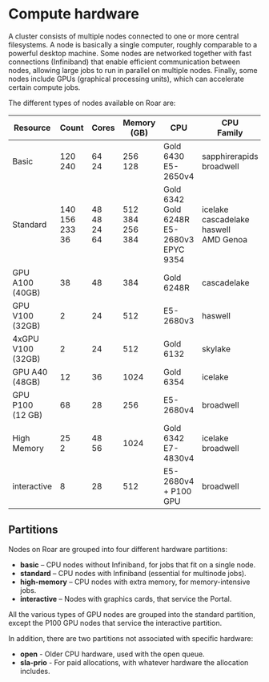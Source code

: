 # Compute hardware

A cluster consists of multiple nodes connected to one or more central filesystems. 
A node is basically a single computer, roughly comparable to a powerful desktop machine. 
Some nodes are networked together with fast connections (Infiniband) that enable 
efficient communication between nodes, allowing large jobs to run in parallel on multiple nodes.
Finally, some nodes include GPUs (graphical processing units),
which can accelerate certain compute jobs.

The different types of nodes available on Roar are:

| Resource | Count | Cores | Memory <br> (GB) | CPU | CPU <br> Family | Network |
| ---- | ---- | ---- | ---- | ---- | ---- | ---- |
| Basic | 120 <br> 240 | 64 <br> 24 | 256 <br> 128 | Gold 6430 <br> E5-2650v4 | sapphirerapids <br> broadwell | Ethernet|
| Standard | 140 <br> 156 <br> 233 <br> 36 | 48 <br> 48 <br> 24 <br> 64 | 512 <br> 384 <br> 256 <br> 384 | Gold 6342 <br> Gold 6248R <br> E5-2680v3 <br> EPYC 9354 | icelake <br> cascadelake <br> haswell <br> AMD Genoa | Infiniband |
| GPU A100 <br> (40GB) | 38 | 48 | 384 | Gold 6248R | cascadelake | Infiniband |
| GPU V100 <br> (32GB)| 2 | 24 | 512 | E5-2680v3 | haswell | Ethernet |
| 4xGPU V100 <br> (32GB) | 2|  24 | 512 | Gold 6132 | skylake | Ethernet |
| GPU A40 <br> (48GB) | 12 | 36 | 1024 | Gold 6354 | icelake | Ethernet |
| GPU P100 <br> (12 GB) | 68 | 28 | 256 | E5-2680v4 | broadwell| Infiniband <br> Ethernet|
| High Memory | 25 <br> 2 | 48 <br> 56 | 1024 | Gold 6342 <br> E7-4830v4 | icelake <br> broadwell | Infiniband |
| interactive | 8  | 28 | 512 | E5-2680v4 <br> + P100 GPU | broadwell| Infiniband <br> Ethernet|

## Partitions

Nodes on Roar are grouped into four different hardware partitions:

- **basic** – CPU nodes without Infiniband, for jobs that fit on a single node.
- **standard** – CPU nodes with Infiniband (essential for multinode jobs).
- **high-memory** – CPU nodes with extra memory, for memory-intensive jobs.
- **interactive** – Nodes with graphics cards, that service the Portal.

All the various types of GPU nodes are grouped into the standard partition,
except the P100 GPU nodes that service the interactive partition.

In addition, there are two partitions not associated with specific hardware:

- **open** - Older CPU hardware, used with the open queue.
- **sla-prio** - For paid allocations, with whatever hardware the allocation includes.
